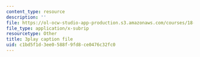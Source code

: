 ```yaml
---
content_type: resource
description: ''
file: https://ol-ocw-studio-app-production.s3.amazonaws.com/courses/18-03sc-differential-equations-fall-2011/c1bd5f1d3ee0588f9fd8ce0476c32fc0_EQJBp6Ym-6A.vtt
file_type: application/x-subrip
resourcetype: Other
title: 3play caption file
uid: c1bd5f1d-3ee0-588f-9fd8-ce0476c32fc0
---
```

